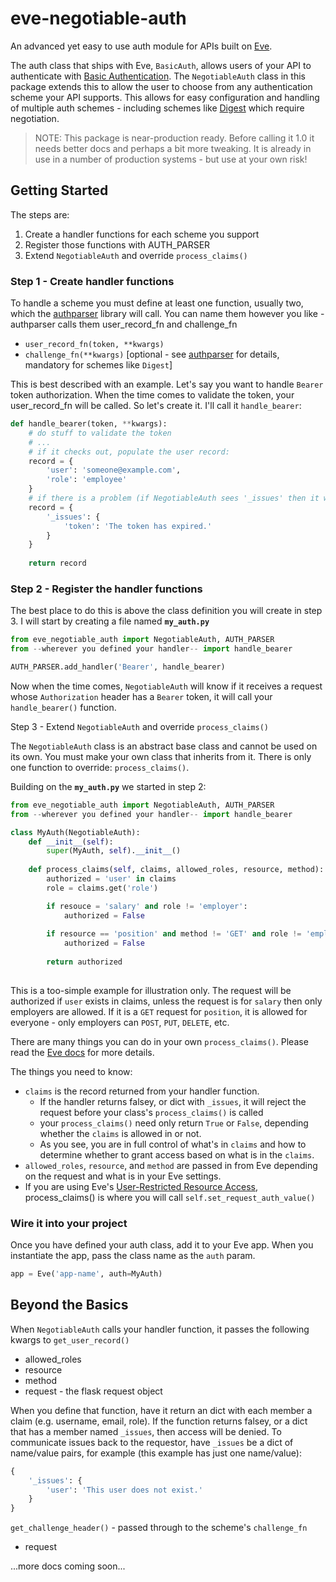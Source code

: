 # eve-negotiable-auth
An advanced yet easy to use auth module for APIs built on [Eve](https://docs.python-eve.org/en/stable/).  

The auth class that ships with Eve, `BasicAuth`, allows users of your API to authenticate with [Basic Authentication](https://tools.ietf.org/html/rfc7617).  The `NegotiableAuth` class in this package extends this to allow the user to choose from any authentication scheme your API supports.  This allows for easy configuration and handling of multiple auth schemes - including schemes like [Digest](https://tools.ietf.org/html/rfc7616) which require negotiation.

> NOTE: This package is near-production ready.  Before calling it 1.0 it needs better docs and perhaps a bit more tweaking.  It is already in use in a number of production systems - but use at your own risk!

## Getting Started

The steps are:

1. Create a handler functions for each scheme you support
2. Register those functions with AUTH_PARSER
3. Extend `NegotiableAuth` and override `process_claims()`

### Step 1 - Create handler functions

To handle a scheme you must define at least one function, usually two, which the [authparser](https://pypi.org/project/authparser/) library will call.  You can name them however you like - authparser calls them user_record_fn and challenge_fn

* `user_record_fn(token, **kwargs)` 
* `challenge_fn(**kwargs)` [optional - see  [authparser](https://pypi.org/project/authparser/) for details, mandatory for schemes like `Digest`]

This is best described with an example.  Let's say you want to handle `Bearer` token authorization.  When the time comes to validate the token, your user_record_fn will be called.  So let's create it.  I'll call it `handle_bearer`:

```python
def handle_bearer(token, **kwargs):
    # do stuff to validate the token
    # ...
    # if it checks out, populate the user record:
    record = {
        'user': 'someone@example.com',
        'role': 'employee'
    }
    # if there is a problem (if NegotiableAuth sees '_issues' then it will deny access):
    record = {
        '_issues': {
            'token': 'The token has expired.'
        }
    }
    
    return record
```

### Step 2 - Register the handler functions

The best place to do this is above the class definition you will create in step 3.  I will start by creating a file named **`my_auth.py`**

```python
from eve_negotiable_auth import NegotiableAuth, AUTH_PARSER
from --wherever you defined your handler-- import handle_bearer

AUTH_PARSER.add_handler('Bearer', handle_bearer)
```

Now when the time comes, `NegotiableAuth` will know if it receives a request whose `Authorization` header has a `Bearer` token, it will call your `handle_bearer()` function.

Step 3 - Extend `NegotiableAuth` and override `process_claims()`

The `NegotiableAuth` class is an abstract base class and cannot be used on its own.  You must make your own class that inherits from it.  There is only one function to override: `process_claims()`. 

Building on the **`my_auth.py`** we started in step 2:

```python
from eve_negotiable_auth import NegotiableAuth, AUTH_PARSER
from --wherever you defined your handler-- import handle_bearer

class MyAuth(NegotiableAuth):
    def __init__(self):
        super(MyAuth, self).__init__()
        
    def process_claims(self, claims, allowed_roles, resource, method):
        authorized = 'user' in claims
        role = claims.get('role')

        if resouce = 'salary' and role != 'employer':
            authorized = False
        
        if resource == 'position' and method != 'GET' and role != 'employer':
            authorized = False
        
	    return authorized
     
```

This is a too-simple example for illustration only.  The request will be authorized if `user` exists in claims, unless the request is for `salary` then only employers are allowed.  If it is a `GET` request for `position`, it is allowed for everyone - only employers can `POST`, `PUT`, `DELETE`, etc.

There are many things you can do in your own `process_claims()`.  Please read the [Eve docs](https://docs.python-eve.org/en/stable/authentication.html) for more details.

The things you need to know:

* `claims` is the record returned from your handler function.  
  * If the handler returns falsey, or dict with `_issues`, it will reject the request before your class's `process_claims()` is called
  * your `process_claims()` need only return `True` or `False`, depending whether the `claims` is allowed in or not.
  * As you see, you are in full control of what's in `claims` and how to determine whether to grant access based on what is in the `claims`.
* `allowed_roles`, `resource`, and `method` are passed in from Eve depending on the request and what is in your Eve settings.
* If you are using Eve's [User-Restricted Resource Access](https://docs.python-eve.org/en/stable/authentication.html#user-restricted-resource-access), process_claims() is where you will call `self.set_request_auth_value()`

### Wire it into your project

Once you have defined your auth class, add it to your Eve app.  When you instantiate the app, pass the class name as the `auth` param.

```python
app = Eve('app-name', auth=MyAuth)
```

## Beyond the Basics

When `NegotiableAuth` calls your handler function, it passes the following kwargs to `get_user_record()` 

- allowed_roles
- resource
- method
- request - the flask request object

When you define that function, have it return an dict with each member a claim (e.g. username, email, role).  If the function returns falsey, or a dict that has a member named `_issues`, then access will be denied.  To communicate issues back to the requestor, have `_issues` be a dict of name/value pairs, for example (this example has just one name/value):

```python
{
    '_issues': {
        'user': 'This user does not exist.'
    }
}
```

`get_challenge_header()` - passed through to the scheme's `challenge_fn`

- request

...more docs coming soon...